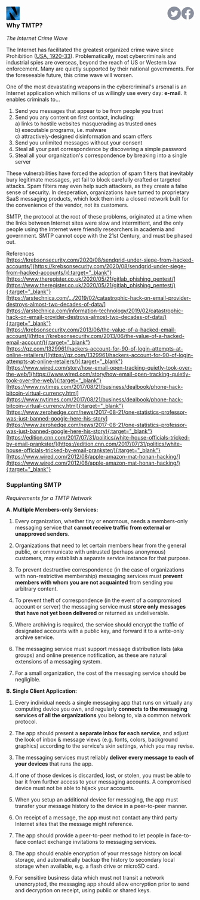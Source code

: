 <a href="/"><img width="36" align="left" src="logo-48-bleed-bright.png"></a>
<a href="https://facebook.com/mnmnotmail"><img width="36" align="right" src="icon-fb-gray-58.png"></a>
<a href="https://twitter.com/mnmnotmail"><img width="36" align="right" src="icon-tw-gray.svg"></a> &nbsp;

### Why TMTP?

_The Internet Crime Wave_

The Internet has facilitated the greatest organized crime wave since Prohibition 
([USA, 1920-33](https://en.wikipedia.org/wiki/Prohibition_in_the_United_States)). Problematically, 
most cybercriminals and industrial spies are overseas, beyond the reach of US or Western 
law enforcement. Many are quietly supported by their national governments. 
For the foreseeable future, this crime wave will worsen.

One of the most devastating weapons in the cybercriminal's arsenal is an Internet application 
which millions of us willingly use every day: **e-mail**. It enables criminals to...

1. Send you messages that appear to be from people you trust
2. Send you any content on first contact, including:  
   a) links to hostile websites masquerading as trusted ones  
   b) executable programs, i.e. malware  
   c) attractively-designed disinformation and scam offers  
3. Send you unlimited messages without your consent
4. Steal all your past correspondence by discovering a simple password
5. Steal all your organization's correspondence by breaking into a single server

These vulnerabilities have forced the adoption of spam filters that inevitably bury legitimate 
messages, yet fail to block carefully crafted or targeted attacks. Spam filters may even help such 
attackers, as they create a false sense of security. 
In desperation, organizations have turned to proprietary SaaS messaging products, 
which lock them into a closed network built for the convenience of the vendor, not its customers.

SMTP, the protocol at the root of these problems, 
originated at a time when the links between Internet sites were slow and intermittent, 
and the only people using the Internet were friendly researchers in academia and government. 
SMTP cannot cope with the 21st Century, and must be phased out.

References  
[https://krebsonsecurity.com/2020/08/sendgrid-under-siege-from-hacked-accounts/](https://krebsonsecurity.com/2020/08/sendgrid-under-siege-from-hacked-accounts/){:target="_blank"}  
[https://www.theregister.co.uk/2020/05/21/gitlab_phishing_pentest/](https://www.theregister.co.uk/2020/05/21/gitlab_phishing_pentest/){:target="_blank"}  
[https://arstechnica.com/.../2019/02/catastrophic-hack-on-email-provider-destroys-almost-two-decades-of-data/](https://arstechnica.com/information-technology/2019/02/catastrophic-hack-on-email-provider-destroys-almost-two-decades-of-data/){:target="_blank"}  
[https://krebsonsecurity.com/2013/06/the-value-of-a-hacked-email-account/](https://krebsonsecurity.com/2013/06/the-value-of-a-hacked-email-account/){:target="_blank"}  
[https://qz.com/1329961/hackers-account-for-90-of-login-attempts-at-online-retailers/](https://qz.com/1329961/hackers-account-for-90-of-login-attempts-at-online-retailers/){:target="_blank"}  
[https://www.wired.com/story/how-email-open-tracking-quietly-took-over-the-web/](https://www.wired.com/story/how-email-open-tracking-quietly-took-over-the-web/){:target="_blank"}  
[https://www.nytimes.com/2017/08/21/business/dealbook/phone-hack-bitcoin-virtual-currency.html](https://www.nytimes.com/2017/08/21/business/dealbook/phone-hack-bitcoin-virtual-currency.html){:target="_blank"}  
[https://www.zerohedge.com/news/2017-08-21/one-statistics-professor-was-just-banned-google-here-his-story](https://www.zerohedge.com/news/2017-08-21/one-statistics-professor-was-just-banned-google-here-his-story){:target="_blank"}  
[https://edition.cnn.com/2017/07/31/politics/white-house-officials-tricked-by-email-prankster/](https://edition.cnn.com/2017/07/31/politics/white-house-officials-tricked-by-email-prankster/){:target="_blank"}  
[https://www.wired.com/2012/08/apple-amazon-mat-honan-hacking/](https://www.wired.com/2012/08/apple-amazon-mat-honan-hacking/){:target="_blank"}  

### Supplanting SMTP

_Requirements for a TMTP Network_

__A. Multiple Members-only Services:__

1. Every organization, whether tiny or enormous, needs a members-only messaging service 
that **cannot receive traffic from external or unapproved senders**. 

1. Organizations that need to let certain members hear from the general public, 
or communicate with untrusted (perhaps anonymous) customers, 
may establish a separate service instance for that purpose. 

1. To prevent destructive correspondence (in the case of organizations with non-restrictive membership) 
messaging services must **prevent members with whom you are not acquainted** 
from sending you arbitrary content. 

1. To prevent theft of correspondence (in the event of a compromised account or server) the messaging service 
must **store only messages that have not yet been delivered** or returned as undeliverable. 

1. Where archiving is required, the service should encrypt the traffic of designated accounts 
with a public key, and forward it to a write-only archive service.

1. The messaging service must support message distribution lists (aka groups) and online presence notification, 
as these are natural extensions of a messaging system. 

1. For a small organization, the cost of the messaging service should be negligible. 

__B. Single Client Application:__

1. Every individual needs a single messaging app that runs on virtually any computing device you own, 
and regularly **connects to the messaging services of all the organizations** you belong to, 
via a common network protocol. 

1. The app should present a **separate inbox for each service**, and adjust the look of inbox & message views 
(e.g. fonts, colors, background graphics) according to the service's skin settings, which you may revise. 

1. The messaging services must reliably **deliver every message to each of your devices** 
that runs the app. 

1. If one of those devices is discarded, lost, or stolen, you must be able to bar it from further access to your 
messaging accounts. A compromised device must not be able to hijack your accounts. 

1. When you setup an additional device for messaging, 
the app must transfer your message history to the device in a peer-to-peer manner. 

1. On receipt of a message, the app must not contact any third party Internet sites that 
the message might reference. 

1. The app should provide a peer-to-peer method to let people in face-to-face contact exchange invitations 
to messaging services. 

1. The app should enable encryption of your message history on local storage, and 
automatically backup the history to secondary local storage when available, 
e.g. a flash drive or microSD card. 

1. For sensitive business data which must not transit a network unencrypted, the messaging app 
should allow encryption prior to send and decryption on receipt, using public or shared keys.
